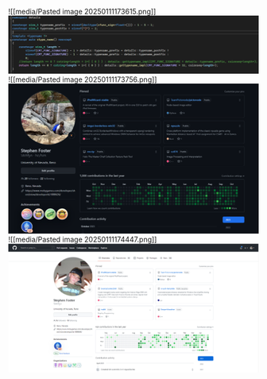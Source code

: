 ![[media/Pasted image 20250111173615.png]]![](https://github.com/Stehfyn/vault/blob/main/vault/media/Pasted%20image%2020250111173615.png)
![[media/Pasted image 20250111173756.png]]![](https://github.com/Stehfyn/vault/blob/main/vault/media/Pasted%20image%2020250111173756.png)
![[media/Pasted image 20250111174447.png]]![](https://github.com/Stehfyn/vault/blob/main/vault/media/Pasted%20image%2020250111174447.png)
